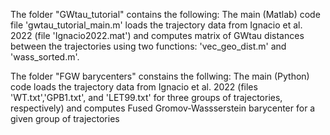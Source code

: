 The folder "GWtau_tutorial" contains the following:
The main (Matlab) code file 'gwtau_tutorial_main.m' loads the trajectory data from Ignacio et al. 2022 (file 'Ignacio2022.mat') and computes matrix of GWtau distances between the trajectories using two functions: 'vec_geo_dist.m' and 'wass_sorted.m'.

The folder "FGW barycenters" constains the follwing:
The main (Python) code loads the trajectory data from Ignacio et al. 2022 (files 'WT.txt','GPB1.txt', and 'LET99.txt' for three groups of trajectories, respectively) and computes Fused Gromov-Wassserstein barycenter for a given group of trajectories
